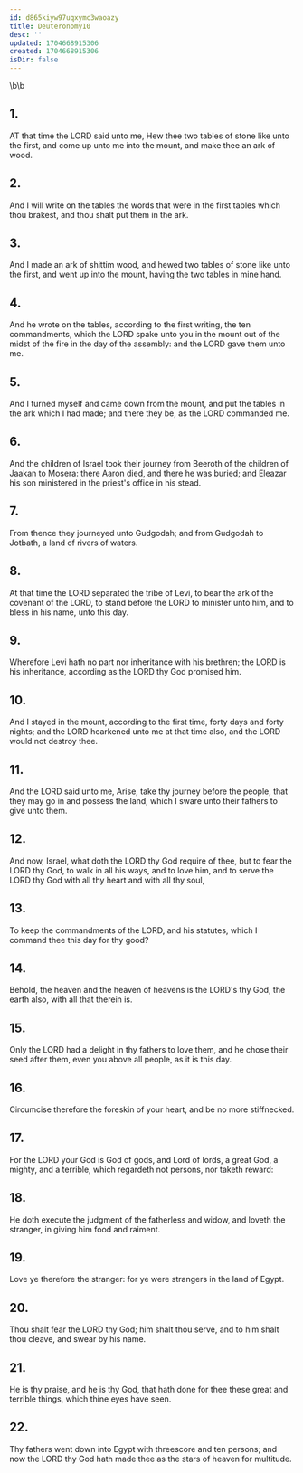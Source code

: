 ```yaml
---
id: d865kiyw97uqxymc3waoazy
title: Deuteronomy10
desc: ''
updated: 1704668915306
created: 1704668915306
isDir: false
---
```

\b\b
## 1.
AT that time the LORD said unto me, Hew thee two tables of stone like unto the first, and come up unto me into the mount, and make thee an ark of wood.
## 2.
And I will write on the tables the words that were in the first tables which thou brakest, and thou shalt put them in the ark.
## 3.
And I made an ark of shittim wood, and hewed two tables of stone like unto the first, and went up into the mount, having the two tables in mine hand.
## 4.
And he wrote on the tables, according to the first writing, the ten commandments, which the LORD spake unto you in the mount out of the midst of the fire in the day of the assembly: and the LORD gave them unto me.
## 5.
And I turned myself and came down from the mount, and put the tables in the ark which I had made; and there they be, as the LORD commanded me.
## 6.
And the children of Israel took their journey from Beeroth of the children of Jaakan to Mosera: there Aaron died, and there he was buried; and Eleazar his son ministered in the priest's office in his stead.
## 7.
From thence they journeyed unto Gudgodah; and from Gudgodah to Jotbath, a land of rivers of waters.
## 8.
At that time the LORD separated the tribe of Levi, to bear the ark of the covenant of the LORD, to stand before the LORD to minister unto him, and to bless in his name, unto this day.
## 9.
Wherefore Levi hath no part nor inheritance with his brethren; the LORD is his inheritance, according as the LORD thy God promised him.
## 10.
And I stayed in the mount, according to the first time, forty days and forty nights; and the LORD hearkened unto me at that time also, and the LORD would not destroy thee.
## 11.
And the LORD said unto me, Arise, take thy journey before the people, that they may go in and possess the land, which I sware unto their fathers to give unto them.
## 12.
And now, Israel, what doth the LORD thy God require of thee, but to fear the LORD thy God, to walk in all his ways, and to love him, and to serve the LORD thy God with all thy heart and with all thy soul,
## 13.
To keep the commandments of the LORD, and his statutes, which I command thee this day for thy good?
## 14.
Behold, the heaven and the heaven of heavens is the LORD's thy God, the earth also, with all that therein is.
## 15.
Only the LORD had a delight in thy fathers to love them, and he chose their seed after them, even you above all people, as it is this day.
## 16.
Circumcise therefore the foreskin of your heart, and be no more stiffnecked.
## 17.
For the LORD your God is God of gods, and Lord of lords, a great God, a mighty, and a terrible, which regardeth not persons, nor taketh reward:
## 18.
He doth execute the judgment of the fatherless and widow, and loveth the stranger, in giving him food and raiment.
## 19.
Love ye therefore the stranger: for ye were strangers in the land of Egypt.
## 20.
Thou shalt fear the LORD thy God; him shalt thou serve, and to him shalt thou cleave, and swear by his name.
## 21.
He is thy praise, and he is thy God, that hath done for thee these great and terrible things, which thine eyes have seen.
## 22.
Thy fathers went down into Egypt with threescore and ten persons; and now the LORD thy God hath made thee as the stars of heaven for multitude.
